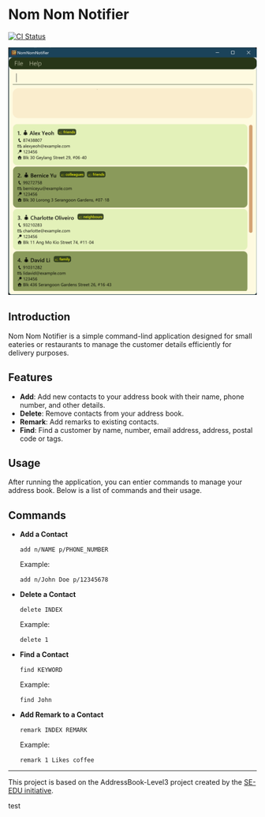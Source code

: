 # Nom Nom Notifier

[![CI Status](https://github.com/AY2425S1-CS2103T-T13-2/tp/workflows/Java%20CI/badge.svg?branch=master&v=1)](https://github.com/AY2425S1-CS2103T-T13-2/tp/actions)

![Ui](docs/images/Ui.png)
## Introduction

Nom Nom Notifier is a simple command-lind application designed for small eateries or restaurants to manage the customer details efficiently for delivery purposes.

## Features
- **Add**: Add new contacts to your address book with their name, phone number, and other details.
- **Delete**: Remove contacts from your address book.
- **Remark**: Add remarks to existing contacts.
- **Find**: Find a customer by name, number, email address, address, postal code or tags.

## Usage
After running the application, you can entier commands to manage your address book. Below is a list of commands and their usage.

## Commands
- **Add a Contact**
    ```
    add n/NAME p/PHONE_NUMBER
    ```
  Example:
    ```
    add n/John Doe p/12345678
    ```
- **Delete a Contact**
  ```
  delete INDEX
  ```
  Example:
  ```
  delete 1
  ```
- **Find a Contact**
    ```
    find KEYWORD
    ```
  Example:
    ```
    find John
    ```
- **Add Remark to a Contact**
    ```
    remark INDEX REMARK
    ```
  Example:
    ```
    remark 1 Likes coffee
    ```
---
This project is based on the AddressBook-Level3 project created by the [SE-EDU initiative](https://se-education.org).

test 
